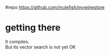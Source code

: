 #repo
https://github.com/mulefish/mywinestore

# getting there
It compiles.   
But its vector search is not yet OK  